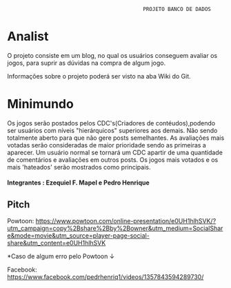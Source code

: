                                                 PROJETO BANCO DE DADOS

# Analist
O projeto consiste em um blog, no qual os usuários conseguem avaliar os jogos, para suprir as dúvidas na compra de algum jogo.

Informações sobre o projeto poderá ser visto na aba Wiki do Git.

# Minimundo

Os jogos serão postados pelos CDC's(Criadores de contéudos),podendo ser usuários com níveis "hierárquicos" superiores aos demais. Não sendo totalmente aberto para que não gere posts semelhantes.
As avaliações mais votadas serão consideradas de maior prioridade sendo as primeiras a aparecer.
Um usuário normal se tornará um CDC apartir de uma quantidade de comentários e avaliações em outros posts.
Os jogos mais votados e os mais 'hateados' serão mostrados como principais.


#### Integrantes : Ezequiel F. Mapel e Pedro Henrique

## Pitch
Powtoon: https://www.powtoon.com/online-presentation/e0UH1hlhSVK/?utm_campaign=copy%2Bshare%2Bby%2Bowner&utm_medium=SocialShare&mode=movie&utm_source=player-page-social-share&utm_content=e0UH1hlhSVK

*Caso de algum erro pelo Powtoon ↓

Facebook: https://www.facebook.com/pedrhenriq1/videos/1357843594289730/
